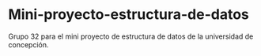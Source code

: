 # Mini-proyecto-estructura-de-datos
Grupo 32 para el mini proyecto de estructura de datos de la universidad de concepción.
